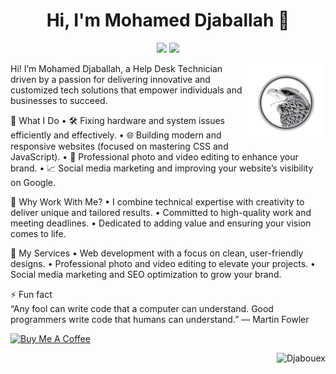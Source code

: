 <h1 align="center">Hi, I'm Mohamed Djaballah 👋</h1>
<p align="center">
    <a href="https://www.linkedin.com/in/djabouex/"><img src="https://img.shields.io/badge/linkedin-%230177B5?style=flat&logo=linkedin&logoColor=white"/></a>
    <a href="https://www.instagram.com/djabou.ex/"><img src="https://img.shields.io/badge/instagram-%23E4415F?style=flat&logo=instagram&logoColor=white"/></a>
  </p>
  
  <img src="https://github.com/Djabouex/Djabouex/blob/main/eagle-logo-design-vector.png" align="right" width="25%"/>

Hi! I’m Mohamed Djaballah, a Help Desk Technician driven by a passion for delivering innovative and customized tech solutions that empower individuals and businesses to succeed.

📌 What I Do
• 🛠️ Fixing hardware and system issues efficiently and effectively.
• 🌐 Building modern and responsive websites (focused on mastering CSS and JavaScript).
• 📸 Professional photo and video editing to enhance your brand.
• 📈 Social media marketing and improving your website’s visibility on Google.

🚀 Why Work With Me?
• I combine technical expertise with creativity to deliver unique and tailored results.
• Committed to high-quality work and meeting deadlines.
• Dedicated to adding value and ensuring your vision comes to life.

🎯 My Services
• Web development with a focus on clean, user-friendly designs.
• Professional photo and video editing to elevate your projects.
• Social media marketing and SEO optimization to grow your brand.


⚡ Fun fact <br>
“Any fool can write code that a computer can understand. Good programmers write code that humans can understand.” — Martin Fowler

<!-- [!["Buy Me A Coffee"](https://www.buymeacoffee.com/assets/img/custom_images/orange_img.png)]([https://www.buymeacoffee.com/MohamedDjaboux]) -->
<a href="https://www.buymeacoffee.com/MohamedDjaboux">
<img width="140" height="auto" alt="Buy Me A Coffee" src="https://cdn.buymeacoffee.com/buttons/v2/default-yellow.png?w=384&q=75" />
</a>


<p align="right">
  <img src="https://komarev.com/ghpvc/?username=Djabouex" alt="Djabouex" /> 
</p>

